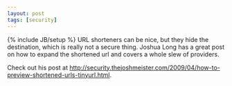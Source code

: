```yaml
---
layout: post
tags: [security]
---
```

{% include JB/setup %}
URL shorteners can be nice, but they hide the destination, which is really not a secure thing. Joshua Long has a great post on how to expand the shortened url and covers a whole slew of providers.

Check out his post at <http://security.thejoshmeister.com/2009/04/how-to-preview-shortened-urls-tinyurl.html>.
